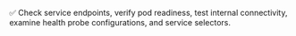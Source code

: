 ✅ Check service endpoints, verify pod readiness, test internal connectivity, examine health probe configurations, and service selectors.
